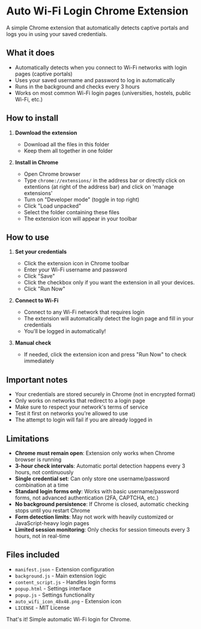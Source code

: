 # Auto Wi-Fi Login Chrome Extension

A simple Chrome extension that automatically detects captive portals and logs you in using your saved credentials.

## What it does
- Automatically detects when you connect to Wi-Fi networks with login pages (captive portals)
- Uses your saved username and password to log in automatically
- Runs in the background and checks every 3 hours
- Works on most common Wi-Fi login pages (universities, hostels, public Wi-Fi, etc.)

## How to install

1. **Download the extension**
   - Download all the files in this folder
   - Keep them all together in one folder

2. **Install in Chrome**
   - Open Chrome browser
   - Type `chrome://extensions/` in the address bar or directly click on extentions (at right of the address bar) and click on 'manage extensions'
   - Turn on "Developer mode" (toggle in top right)
   - Click "Load unpacked"
   - Select the folder containing these files
   - The extension icon will appear in your toolbar

## How to use

1. **Set your credentials**
   - Click the extension icon in Chrome toolbar
   - Enter your Wi-Fi username and password
   - Click "Save"
   - Click the checkbox only if you want the extension in all your devices.
   - Click "Run Now"

2. **Connect to Wi-Fi**
   - Connect to any Wi-Fi network that requires login
   - The extension will automatically detect the login page and fill in your credentials
   - You'll be logged in automatically!

3. **Manual check**
   - If needed, click the extension icon and press "Run Now" to check immediately

## Important notes
- Your credentials are stored securely in Chrome (not in encrypted format)
- Only works on networks that redirect to a login page
- Make sure to respect your network's terms of service
- Test it first on networks you're allowed to use
- The attempt to login will fail if you are already logged in

## Limitations
- **Chrome must remain open**: Extension only works when Chrome browser is running
- **3-hour check intervals**: Automatic portal detection happens every 3 hours, not continuously
- **Single credential set**: Can only store one username/password combination at a time
- **Standard login forms only**: Works with basic username/password forms, not advanced authentication (2FA, CAPTCHA, etc.)
- **No background persistence**: If Chrome is closed, automatic checking stops until you restart Chrome
- **Form detection limits**: May not work with heavily customized or JavaScript-heavy login pages
- **Limited session monitoring**: Only checks for session timeouts every 3 hours, not in real-time

## Files included
- `manifest.json` - Extension configuration
- `background.js` - Main extension logic
- `content_script.js` - Handles login forms
- `popup.html` - Settings interface
- `popup.js` - Settings functionality
- `auto_wifi_icon_48x48.png` - Extension icon
- `LICENSE` - MIT License

That's it! Simple automatic Wi-Fi login for Chrome.